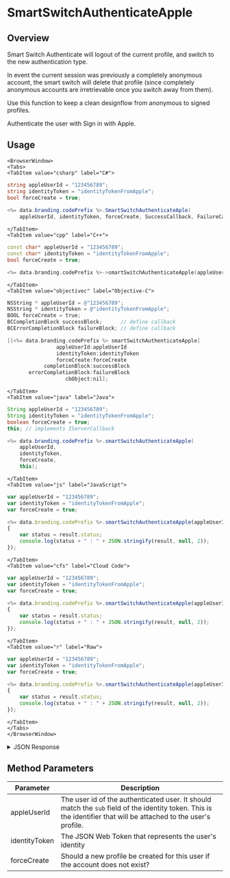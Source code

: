 # SmartSwitchAuthenticateApple
## Overview
Smart Switch Authenticate will logout of the current profile, and switch to the new authentication type. 

In event the current session was previously a completely anonymous account, the smart switch will delete that profile (since completely anonymous accounts are irretrievable once you switch away from them). 

Use this function to keep a clean designflow from anonymous to signed profiles.
 
Authenticate the user with Sign in with Apple.

## Usage

```mdx-code-block
<BrowserWindow>
<Tabs>
<TabItem value="csharp" label="C#">
```

```csharp
string appleUserId = "123456789";
string identityToken = "identityTokenFromApple";
bool forceCreate = true;
    
<%= data.branding.codePrefix %>.SmartSwitchAuthenticateAple(
    appleUserId, identityToken, forceCreate, SuccessCallback, FailureCallback);
```

```mdx-code-block
</TabItem>
<TabItem value="cpp" label="C++">
```

```cpp
const char* appleUserId = "123456789";
const char* identityToken = "identityTokenFromApple";
bool forceCreate = true;

<%= data.branding.codePrefix %>->smartSwitchAuthenticateApple(appleUserId, identityToken, forceCreate, this);
```

```mdx-code-block
</TabItem>
<TabItem value="objectivec" label="Objective-C">
```

```objectivec
NSString * appleUserId = @"123456789";
NSString * identityToken = @"identityTokenFromApple";
BOOL forceCreate = true;
BCCompletionBlock successBlock;      // define callback
BCErrorCompletionBlock failureBlock; // define callback

[[<%= data.branding.codePrefix %> smartSwitchAuthenticateApple]
                appleUserId:appleUserId
                identityToken:identityToken
                forceCreate:forceCreate
            completionBlock:successBlock
       errorCompletionBlock:failureBlock
		     	   cbObject:nil];
```

```mdx-code-block
</TabItem>
<TabItem value="java" label="Java">
```

```java
String appleUserId = "123456789";
String identityToken = "identityTokenFromApple";
boolean forceCreate = true;
this; // implements IServerCallback

<%= data.branding.codePrefix %>.smartSwitchAuthenticateApple(
    appleUserId,
    identityToken,
    forceCreate,
    this);
```

```mdx-code-block
</TabItem>
<TabItem value="js" label="JavaScript">
```

```javascript
var appleUserId = "123456789";
var identityToken = "identityTokenFromApple";
var forceCreate = true;

<%= data.branding.codePrefix %>.smartSwitchAuthenticateApple(appleUserId, identityToken, forceCreate, result =>
{
	var status = result.status;
	console.log(status + " : " + JSON.stringify(result, null, 2));
});
```

```mdx-code-block
</TabItem>
<TabItem value="cfs" label="Cloud Code">
```

```javascript
var appleUserId = "123456789";
var identityToken = "identityTokenFromApple";
var forceCreate = true;

<%= data.branding.codePrefix %>.smartSwitchAuthenticateApple(appleUserId, identityToken, forceCreate, result =>
{
	var status = result.status;
	console.log(status + " : " + JSON.stringify(result, null, 2));
});
```

```mdx-code-block
</TabItem>
<TabItem value="r" label="Raw">
```

```javascript
var appleUserId = "123456789";
var identityToken = "identityTokenFromApple";
var forceCreate = true;

<%= data.branding.codePrefix %>.smartSwitchAuthenticateApple(appleUserId, identityToken, forceCreate, result =>
{
	var status = result.status;
	console.log(status + " : " + JSON.stringify(result, null, 2));
});
```

```mdx-code-block
</TabItem>
</Tabs>
</BrowserWindow>
```

<details>
<summary>JSON Response</summary>

```javascript
var appleUserId = "123456789";
var identityToken = "identityTokenFromApple";
var forceCreate = true;

<%= data.branding.codePrefix %>.smartSwitchAuthenticateApple(appleUserId, identityToken, forceCreate, result =>
{
	var status = result.status;
	console.log(status + " : " + JSON.stringify(result, null, 2));
});
```
</details>

## Method Parameters
Parameter | Description
--------- | -----------
appleUserId | The user id of the authenticated user. It should match the `sub` field of the identity token. This is the identifier that will be attached to the user's profile. 
identityToken | The JSON Web Token that represents the user's identity
forceCreate | Should a new profile be created for this user if the account does not exist?


